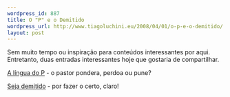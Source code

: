 ```yaml
--- 
wordpress_id: 887
title: O "P" e o Demitido
wordpress_url: http://www.tiagoluchini.eu/2008/04/01/o-p-e-o-demitido/
layout: post
---
```

Sem muito tempo ou inspiração para conteúdos interessantes por aqui. Entretanto, duas entradas interessantes hoje que gostaria de compartilhar.

<a href="http://verticontes.blogspot.com/2008/03/lngua-do-p.html" target="_blank">A língua do P</a> - o pastor pondera, perdoa ou pune?

<a href="http://blogs.zdnet.com/Murphy/?p=1106" target="_blank">Seja demitido</a> - por fazer o certo, claro!
